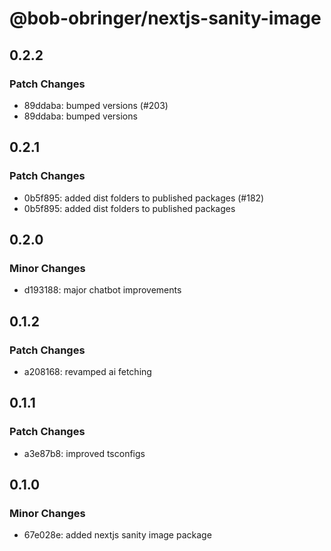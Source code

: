 # @bob-obringer/nextjs-sanity-image

## 0.2.2

### Patch Changes

- 89ddaba: bumped versions (#203)
- 89ddaba: bumped versions

## 0.2.1

### Patch Changes

- 0b5f895: added dist folders to published packages (#182)
- 0b5f895: added dist folders to published packages

## 0.2.0

### Minor Changes

- d193188: major chatbot improvements

## 0.1.2

### Patch Changes

- a208168: revamped ai fetching

## 0.1.1

### Patch Changes

- a3e87b8: improved tsconfigs

## 0.1.0

### Minor Changes

- 67e028e: added nextjs sanity image package

